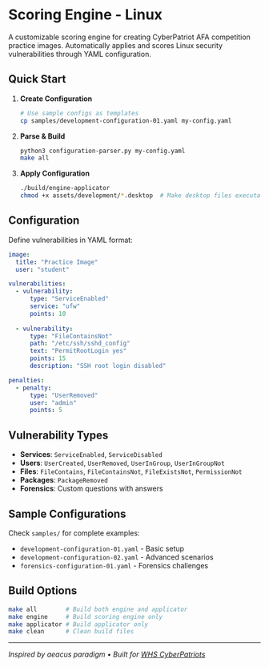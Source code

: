 # Scoring Engine - Linux

A customizable scoring engine for creating CyberPatriot AFA competition practice images. Automatically applies and scores Linux security vulnerabilities through YAML configuration.

## Quick Start

1. **Create Configuration**
   ```bash
   # Use sample configs as templates
   cp samples/development-configuration-01.yaml my-config.yaml
   ```

2. **Parse & Build**
   ```bash
   python3 configuration-parser.py my-config.yaml
   make all
   ```

3. **Apply Configuration**
   ```bash
   ./build/engine-applicator
   chmod +x assets/development/*.desktop  # Make desktop files executable
   ```

## Configuration

Define vulnerabilities in YAML format:

```yaml
image:
  title: "Practice Image"
  user: "student"

vulnerabilities:
  - vulnerability:
      type: "ServiceEnabled"
      service: "ufw"
      points: 10
      
  - vulnerability:
      type: "FileContainsNot"
      path: "/etc/ssh/sshd_config"
      text: "PermitRootLogin yes"
      points: 15
      description: "SSH root login disabled"

penalties:
  - penalty:
      type: "UserRemoved"
      user: "admin"
      points: 5
```

## Vulnerability Types

- **Services**: `ServiceEnabled`, `ServiceDisabled`
- **Users**: `UserCreated`, `UserRemoved`, `UserInGroup`, `UserInGroupNot`
- **Files**: `FileContains`, `FileContainsNot`, `FileExistsNot`, `PermissionNot`
- **Packages**: `PackageRemoved`
- **Forensics**: Custom questions with answers

## Sample Configurations

Check `samples/` for complete examples:
- `development-configuration-01.yaml` - Basic setup
- `development-configuration-02.yaml` - Advanced scenarios
- `forensics-configuration-01.yaml` - Forensics challenges

## Build Options

```bash
make all        # Build both engine and applicator
make engine     # Build scoring engine only
make applicator # Build applicator only
make clean      # Clean build files
```

---

*Inspired by aeacus paradigm • Built for [WHS CyberPatriots](https://www.whscyberpatriots.com)*
